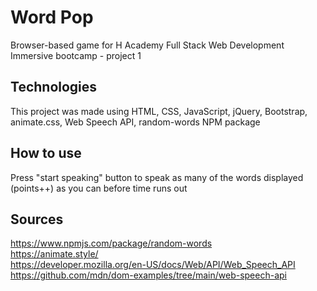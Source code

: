 # Word Pop

Browser-based game for H Academy Full Stack Web Development Immersive bootcamp - project 1

## Technologies

This project was made using HTML, CSS, JavaScript, jQuery, Bootstrap, animate.css, Web Speech API, random-words NPM package

## How to use

Press "start speaking" button to speak as many of the words displayed (points++) as you can before time runs out

## Sources

https://www.npmjs.com/package/random-words <br/>
https://animate.style/ <br/>
https://developer.mozilla.org/en-US/docs/Web/API/Web_Speech_API <br/>
https://github.com/mdn/dom-examples/tree/main/web-speech-api <br/>
